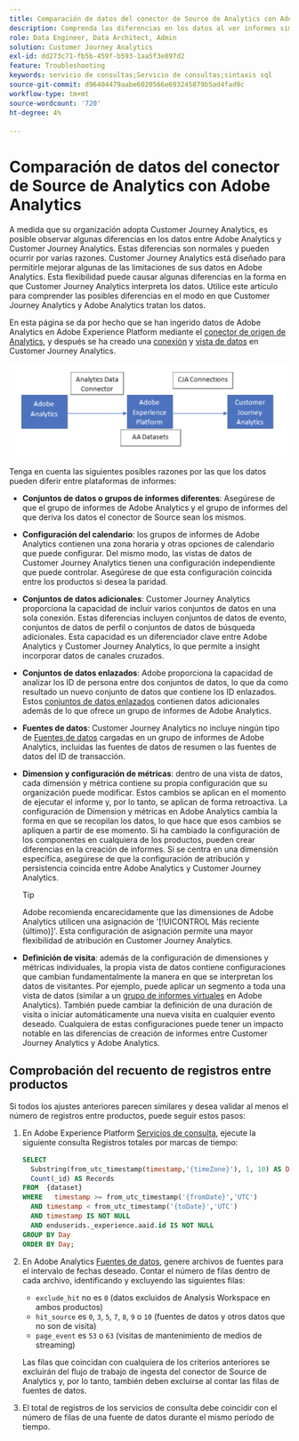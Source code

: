 ```yaml
---
title: Comparación de datos del conector de Source de Analytics con Adobe Analytics
description: Comprenda las diferencias en los datos al ver informes similares en Adobe Analytics y Customer Journey Analytics.
role: Data Engineer, Data Architect, Admin
solution: Customer Journey Analytics
exl-id: dd273c71-fb5b-459f-b593-1aa5f3e897d2
feature: Troubleshooting
keywords: servicio de consultas;Servicio de consultas;sintaxis sql
source-git-commit: d96404479aabe6020566e693245879b5ad4fad9c
workflow-type: tm+mt
source-wordcount: '720'
ht-degree: 4%

---
```


# Comparación de datos del conector de Source de Analytics con Adobe Analytics

A medida que su organización adopta Customer Journey Analytics, es posible observar algunas diferencias en los datos entre Adobe Analytics y Customer Journey Analytics. Estas diferencias son normales y pueden ocurrir por varias razones. Customer Journey Analytics está diseñado para permitirle mejorar algunas de las limitaciones de sus datos en Adobe Analytics. Esta flexibilidad puede causar algunas diferencias en la forma en que Customer Journey Analytics interpreta los datos. Utilice este artículo para comprender las posibles diferencias en el modo en que Customer Journey Analytics y Adobe Analytics tratan los datos.

En esta página se da por hecho que se han ingerido datos de Adobe Analytics en Adobe Experience Platform mediante el [conector de origen de Analytics](https://experienceleague.adobe.com/docs/experience-platform/sources/ui-tutorials/create/adobe-applications/analytics.html?lang=es), y después se ha creado una [conexión](/help/connections/overview.md) y [vista de datos](/help/data-views/data-views.md) en Customer Journey Analytics.

![El flujo de datos de Adobe Analytics a través del conector de datos a Adobe Experience Platform y a Customer Journey Analytics mediante conexiones de CJA.](assets/compare.png)

Tenga en cuenta las siguientes posibles razones por las que los datos pueden diferir entre plataformas de informes:

* **Conjuntos de datos o grupos de informes diferentes**: Asegúrese de que el grupo de informes de Adobe Analytics y el grupo de informes del que deriva los datos el conector de Source sean los mismos.
* **Configuración del calendario**: los grupos de informes de Adobe Analytics contienen una zona horaria y otras opciones de calendario que puede configurar. Del mismo modo, las vistas de datos de Customer Journey Analytics tienen una configuración independiente que puede controlar. Asegúrese de que esta configuración coincida entre los productos si desea la paridad.
* **Conjuntos de datos adicionales**: Customer Journey Analytics proporciona la capacidad de incluir varios conjuntos de datos en una sola conexión. Estas diferencias incluyen conjuntos de datos de evento, conjuntos de datos de perfil o conjuntos de datos de búsqueda adicionales. Esta capacidad es un diferenciador clave entre Adobe Analytics y Customer Journey Analytics, lo que permite a insight incorporar datos de canales cruzados.
* **Conjuntos de datos enlazados**: Adobe proporciona la capacidad de analizar los ID de persona entre dos conjuntos de datos, lo que da como resultado un nuevo conjunto de datos que contiene los ID enlazados. Estos [conjuntos de datos enlazados](/help/stitching/overview.md) contienen datos adicionales además de lo que ofrece un grupo de informes de Adobe Analytics.
* **Fuentes de datos**: Customer Journey Analytics no incluye ningún tipo de [Fuentes de datos](https://experienceleague.adobe.com/en/docs/analytics/import/data-sources/overview) cargadas en un grupo de informes de Adobe Analytics, incluidas las fuentes de datos de resumen o las fuentes de datos del ID de transacción.
* **Dimension y configuración de métricas**: dentro de una vista de datos, cada dimensión y métrica contiene su propia configuración que su organización puede modificar. Estos cambios se aplican en el momento de ejecutar el informe y, por lo tanto, se aplican de forma retroactiva. La configuración de Dimension y métricas en Adobe Analytics cambia la forma en que se recopilan los datos, lo que hace que esos cambios se apliquen a partir de ese momento. Si ha cambiado la configuración de los componentes en cualquiera de los productos, pueden crear diferencias en la creación de informes. Si se centra en una dimensión específica, asegúrese de que la configuración de atribución y persistencia coincida entre Adobe Analytics y Customer Journey Analytics.

  >[!TIP]
  >
  >Adobe recomienda encarecidamente que las dimensiones de Adobe Analytics utilicen una asignación de &#39;[!UICONTROL Más reciente (último)]&#39;. Esta configuración de asignación permite una mayor flexibilidad de atribución en Customer Journey Analytics.

* **Definición de visita**: además de la configuración de dimensiones y métricas individuales, la propia vista de datos contiene configuraciones que cambian fundamentalmente la manera en que se interpretan los datos de visitantes. Por ejemplo, puede aplicar un segmento a toda una vista de datos (similar a un [grupo de informes virtuales](https://experienceleague.adobe.com/en/docs/analytics/components/virtual-report-suites/vrs-about) en Adobe Analytics). También puede cambiar la definición de una duración de visita o iniciar automáticamente una nueva visita en cualquier evento deseado. Cualquiera de estas configuraciones puede tener un impacto notable en las diferencias de creación de informes entre Customer Journey Analytics y Adobe Analytics.

## Comprobación del recuento de registros entre productos

Si todos los ajustes anteriores parecen similares y desea validar al menos el número de registros entre productos, puede seguir estos pasos:

1. En Adobe Experience Platform [Servicios de consulta](https://experienceleague.adobe.com/es/docs/experience-platform/query/home), ejecute la siguiente consulta Registros totales por marcas de tiempo:

   ```sql
   SELECT
     Substring(from_utc_timestamp(timestamp,'{timeZone}'), 1, 10) AS Day,
     Count(_id) AS Records
   FROM  {dataset}
   WHERE   timestamp >= from_utc_timestamp('{fromDate}','UTC')
     AND timestamp < from_utc_timestamp('{toDate}','UTC')
     AND timestamp IS NOT NULL
     AND enduserids._experience.aaid.id IS NOT NULL
   GROUP BY Day
   ORDER BY Day;
   ```

1. En Adobe Analytics [Fuentes de datos](https://experienceleague.adobe.com/es/docs/analytics/export/analytics-data-feed/data-feed-overview), genere archivos de fuentes para el intervalo de fechas deseado. Contar el número de filas dentro de cada archivo, identificando y excluyendo las siguientes filas:

   * `exclude_hit` no es `0` (datos excluidos de Analysis Workspace en ambos productos)
   * `hit_source` es `0`, `3`, `5`, `7`, `8`, `9` o `10` (fuentes de datos y otros datos que no son de visita)
   * `page_event` es `53` o `63` (visitas de mantenimiento de medios de streaming)

   Las filas que coincidan con cualquiera de los criterios anteriores se excluirán del flujo de trabajo de ingesta del conector de Source de Analytics y, por lo tanto, también deben excluirse al contar las filas de fuentes de datos.

1. El total de registros de los servicios de consulta debe coincidir con el número de filas de una fuente de datos durante el mismo período de tiempo.
